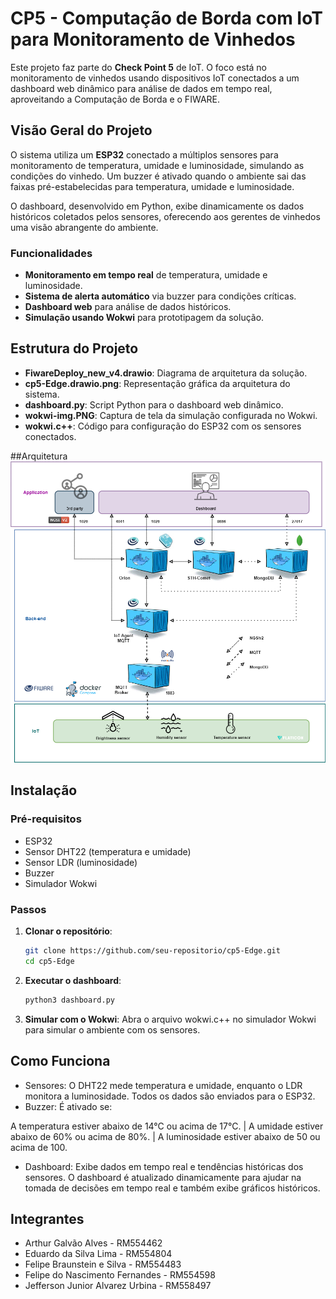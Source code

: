 # CP5 - Computação de Borda com IoT para Monitoramento de Vinhedos

Este projeto faz parte do **Check Point 5** de IoT. O foco está no monitoramento de vinhedos usando dispositivos IoT conectados a um dashboard web dinâmico para análise de dados em tempo real, aproveitando a Computação de Borda e o FIWARE.

## Visão Geral do Projeto

O sistema utiliza um **ESP32** conectado a múltiplos sensores para monitoramento de temperatura, umidade e luminosidade, simulando as condições do vinhedo. Um buzzer é ativado quando o ambiente sai das faixas pré-estabelecidas para temperatura, umidade e luminosidade.

O dashboard, desenvolvido em Python, exibe dinamicamente os dados históricos coletados pelos sensores, oferecendo aos gerentes de vinhedos uma visão abrangente do ambiente.

### Funcionalidades
- **Monitoramento em tempo real** de temperatura, umidade e luminosidade.
- **Sistema de alerta automático** via buzzer para condições críticas.
- **Dashboard web** para análise de dados históricos.
- **Simulação usando Wokwi** para prototipagem da solução.

## Estrutura do Projeto

- **FiwareDeploy_new_v4.drawio**: Diagrama de arquitetura da solução.
- **cp5-Edge.drawio.png**: Representação gráfica da arquitetura do sistema.
- **dashboard.py**: Script Python para o dashboard web dinâmico.
- **wokwi-img.PNG**: Captura de tela da simulação configurada no Wokwi.
- **wokwi.c++**: Código para configuração do ESP32 com os sensores conectados.

 ##Arquitetura
![alt text](cp5-Edge.drawio.png)

## Instalação

### Pré-requisitos
- ESP32
- Sensor DHT22 (temperatura e umidade)
- Sensor LDR (luminosidade)
- Buzzer
- Simulador Wokwi

### Passos

1. **Clonar o repositório**:
   ```bash
   git clone https://github.com/seu-repositorio/cp5-Edge.git
   cd cp5-Edge

2. **Executar o dashboard**:
   ```bash
   python3 dashboard.py
   
3. **Simular com o Wokwi**:
   Abra o arquivo wokwi.c++ no simulador Wokwi para simular o ambiente com os sensores.

## Como Funciona

- Sensores: O DHT22 mede temperatura e umidade, enquanto o LDR monitora a luminosidade. Todos os dados são enviados para o ESP32.
- Buzzer: É ativado se:

A temperatura estiver abaixo de 14°C ou acima de 17°C. | A umidade estiver abaixo de 60% ou acima de 80%. | A luminosidade estiver abaixo de 50 ou acima de 100.

- Dashboard: Exibe dados em tempo real e tendências históricas dos sensores. O dashboard é atualizado dinamicamente para ajudar na tomada de decisões em tempo real e também exibe gráficos históricos.

## Integrantes
- Arthur Galvão Alves - RM554462
- Eduardo da Silva Lima - RM554804
- Felipe Braunstein e Silva - RM554483
- Felipe do Nascimento Fernandes - RM554598
- Jefferson Junior Alvarez Urbina - RM558497

